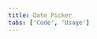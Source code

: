 ```yaml
---
title: Date Picker
tabs: ['Code', 'Usage']
---
```



<component
    name="Simple date picker"
    component="date-picker"
    variation="date-picker"
    experimental="true"
    hasReactVersion="true"
    >
</component>
<component
    name="Single date picker"
    component="date-picker"
    variation="date-picker--single"
    experimental="true"
    hasReactVersion="true"
    >
</component>
<component
    name="Range date picker"
    component="date-picker"
    variation="date-picker--range"
    experimental="true"
    hasReactVersion="true"
    >
</component>
<component
    name="Time picker"
    component="time-picker"
    variation="time-picker"
    experimental="true"
    hasReactVersion="true"
    >
</component>
<component-docs component="date-picker" experimental="true"></component-docs>
